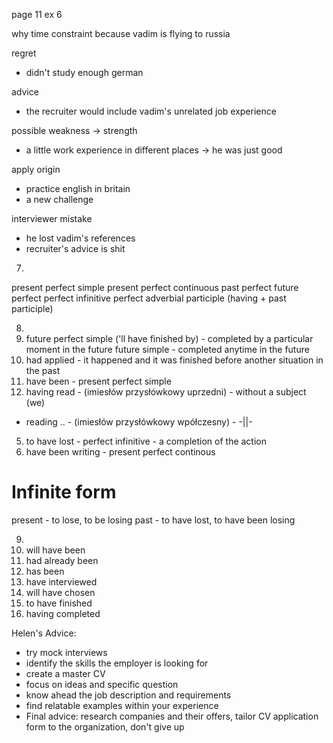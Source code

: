 page 11 ex 6

why time constraint
because vadim is flying to russia

regret
- didn't study enough german

advice
- the recruiter would include vadim's unrelated job experience

possible weakness -> strength
- a little work experience in different places -> he was just good

apply origin
- practice english in britain
- a new challenge

interviewer mistake
- he lost vadim's references
- recruiter's advice is shit

7.
present perfect simple 
present perfect continuous
past perfect
future perfect
perfect infinitive
perfect adverbial participle (having + past participle)

8.
1. future perfect simple ('ll have finished by) - completed by a particular moment in the future
future simple - completed anytime in the future
2. had applied - it happened and it was finished before another situation in the past
3. have been - present perfect simple 
4. having read - (imiesłów przysłówkowy uprzedni) - without a subject (we)
- reading ..  - (imiesłów przysłówkowy wpółczesny) - -||-
5. to have lost - perfect infinitive - a completion of the action
6. have been writing - present perfect continous

# Infinite form
present - to lose, to be losing
past - to have lost, to have been losing

9.
1. will have been
2. had already been
3. has been
4. have interviewed
5. will have chosen
6. to have finished
7. having completed

Helen's Advice:
- try mock interviews
- identify the skills the employer is looking for
- create a master CV
- focus on ideas and specific question
- know ahead the job description and requirements
- find relatable examples within your experience
- Final advice: research companies and their offers, tailor CV application form to the organization, don't give up






